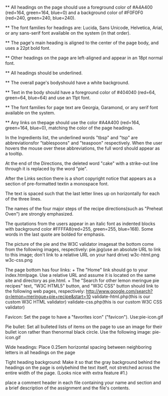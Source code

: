 
** All headings on  the  page  should  use  a  foreground  color  of  #A4A400  (red=164,  green=164,  blue=0)
and  a background  color  of  #F0F0F0  (red=240,  green=240,  blue=240).

** The  font  families  for  headings  are:  Lucida, Sans Unicode, Helvetica, Arial, or any sans-serif font available on the system (in that order).

** The page's main heading is aligned to the center of the page body, and uses a 22pt bold font.

** Other headings on the page are left-aligned and appear in an 18pt normal font.

** All headings should be underlined.

** The overall page's bodyshould have a white background.

** Text in the body should have a foreground color of #404040 (red=64, green=64, blue=64) and use an 11pt font.

** The font families for page text are Georgia, Garamond, or any serif font available on the system.

** Any links on thepage should use the color #A4A400 (red=164, green=164, blue=0), matching the color of the page headings.


In the Ingredients list, the underlined words "tbsp" and "tsp" are abbreviationsfor "tablespoons" and "teaspoon" respectively. When the user hovers the mouse over these abbreviations, the full word should appear as a tooltip.


At the end of the Directions, the deleted word "cake" with a strike-out line through it is replaced by the word "pie".


After  the  Links  section  there  is  a  short copyright  notice that  appears  as  a  section  of pre-formatted  textin  a monospace font. 


The text is spaced such that the last letter lines up on horizontally for each of the three lines.

The names of the four major steps of the recipe directions(such as "Preheat Oven") are strongly emphasized. 

The quotations from the users appear in an  italic font  as indented blocks with background color #FFFFA8(red=255, green=255, blue=168). Some words in the last quote are bolded for emphasis.

The picture of the pie and the W3C validator imagesat the bottom come from the following images, respectively: 
	pie.jpg(use an absolute URL to link to this image; don't link to a relative URL on your hard drive)
	w3c-html.png
	w3c-css.png

The page bottom has four links:
	+ The "Home" link should go to your index.htmlpage. Use a relative URL and assume it is located on the same site and directory as pie.html.
 	+ The "Search for other lemon meringue pie recipes" text, "W3C HTML5" button, and "W3C CSS" button should link to the following web pages, 
 		respectively:
 			http://www.google.com/search?q=lemon+meringue+pie+recipe&start=10
 			validate-html.php(this is our custom W3C HTML validator)
 			validate-css.php(this is our custom W3C CSS validator)

Favicon: Set the page to have a "favorites icon" ("favicon"). Use:pie-icon.gif

Pie bullet: Set all bulleted lists of items on the page to use an image for their bullet icon rather than thenormal black circle. Use the following image: pie-icon.gif

Wide headings: Place 0.25em horizontal spacing between neighboring letters in all headings on the page

Tight heading background: Make it so that the gray background behind the headings on the page is onlybehind the text itself, not stretched across the entire width of the page. (Looks nice with extra feature #1.)

place a comment header in each file containing your name and section and a brief description of the assignment and the file's contents.
